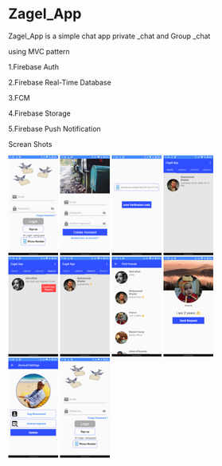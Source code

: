 # Zagel_App

Zagel_App is a simple chat app private _chat and Group _chat 

using MVC pattern 

1.Firebase Auth

2.Firebase Real-Time Database 

3.FCM 

4.Firebase Storage 

5.Firebase Push Notification

Screan Shots

<img src="Screan%20shots/Screenshot_20200327-233829.png" width="100" hight="10">

<img src="Screan%20shots/Screenshot_20200327-233852.png" width="100" hight="10">

<img src="Screan%20shots/Screenshot_20200327-233902.png" width="100" hight="10">

<img src="Screan%20shots/Screenshot_20200327-233913.png" width="100" hight="10">

<img src="Screan%20shots/Screenshot_20200327-233919.png" width="100" hight="10">

<img src="Screan%20shots/Screenshot_20200327-233924.png" width="100" hight="10">

<img src="Screan%20shots/Screenshot_20200327-233951.png" width="100" hight="10">

<img src="Screan%20shots/Screenshot_20200327-233959.png" width="100" hight="10">

<img src="Screan%20shots/Screenshot_20200327-234028.png" width="100" hight="10">

<img src="Screan%20shots/Screenshot_20200327-233829.png" width="100" hight="10">
